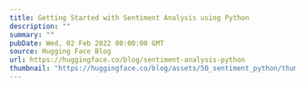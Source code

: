 ```yaml
---
title: Getting Started with Sentiment Analysis using Python
description: ""
summary: ""
pubDate: Wed, 02 Feb 2022 00:00:00 GMT
source: Hugging Face Blog
url: https://huggingface.co/blog/sentiment-analysis-python
thumbnail: "https://huggingface.co/blog/assets/50_sentiment_python/thumbnail.png"
---
```


